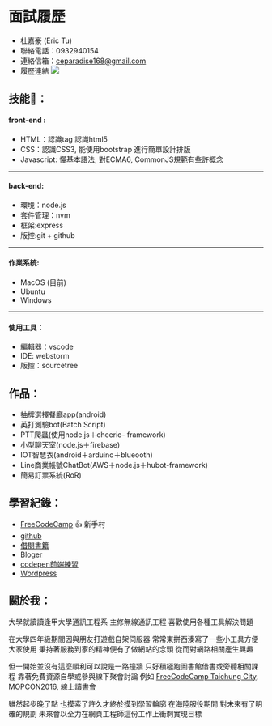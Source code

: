 面試履歷
===
+ 杜嘉豪   (Eric Tu)
+ 聯絡電話：0932940154
+ 連絡信箱：ceparadise168@gmail.com
+ 履歷連結  ![](https://i.imgur.com/gEeV8ma.jpg)


## 技能🌲：

#### front-end : 
* HTML：認識tag 認識html5 
* CSS：認識CSS3, 能使用bootstrap  進行簡單設計排版 
* Javascript: 懂基本語法, 對ECMA6, CommonJS規範有些許概念
---
####  back-end: 
* 環境：node.js 
* 套件管理：nvm
* 框架:express
* 版控:git + github
---
#### 作業系統:
* MacOS (目前)
* Ubuntu
* Windows
---

#### 使用工具：
+ 編輯器：vscode
+ IDE: webstorm
+ 版控：sourcetree


## 作品：
+ 抽牌選擇餐廳app(android)
+ 英打測驗bot(Batch  Script)
+ PTT爬蟲(使用node.js＋cheerio-  framework)
+ 小型聊天室(node.js＋firebase)
+ IOT智慧衣(android＋arduino＋blueooth)
+ Line商業帳號ChatBot(AWS＋node.js＋hubot-framework)
+ 簡易訂票系統(RoR)

## 學習紀錄：
+ [FreeCodeCamp](https://www.freecodecamp.com/ceparadise168) :+1: 新手村
+ [github](https://github.com/ceparadise168)
+ [借閱書籍](https://gist.github.com/ceparadise168/a632d31aa2933dbfdef520f24a5646b1)
+ [Bloger](http://ceparadise168.blogspot.tw)
+ [codepen前端練習](http://codepen.io/Noric168/)
+ [Wordpress](http://php-ceparadise168.rhcloud.com)

## 關於我：

大學就讀讀逢甲大學通訊工程系
主修無線通訊工程
喜歡使用各種工具解決問題

在大學四年級期間因與朋友打遊戲自架伺服器
常常東拼西湊寫了一些小工具方便大家使用
秉持著服務到家的精神便有了做網站的念頭
從而對網路相關產生興趣

但一開始並沒有這麼順利可以說是一路撞牆
只好積極跑圖書館借書或旁聽相關課程
靠著免費資源自學或參與線下聚會討論
例如 [FreeCodeCamp  Taichung  City](https://www.facebook.com/groups/free.code.camp.taichung.city/?fref=ts), MOPCON2016, [線上讀書會](https://www.facebook.com/readbook999/?fref=ts)

雖然起步晚了點 
也摸索了許久才終於摸到學習輪廓
在海陸服役期間 對未來有了明確的規劃
未來會以全力在網頁工程師這份工作上衝刺實現目標





